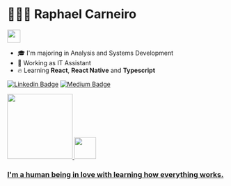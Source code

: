 <h1> 🧑🏽‍💻 Raphael Carneiro </h1> <img src="https://media.giphy.com/media/hvRJCLFzcasrR4ia7z/giphy.gif" width="30px">

- 🎓 I'm majoring in Analysis and Systems Development
- 🌵 Working as IT Assistant
- 🔥 Learning **React**, **React Native** and **Typescript**


[![Linkedin Badge](https://img.shields.io/badge/-Raphael%20Carneiro-a5d3fe?style=for-the-badge&logo=Linkedin&logoColor=ffffff&link=https://www.linkedin.com/in/raphael-gc/)](https://www.linkedin.com/in/raphael-gc/)
[![Medium Badge](https://img.shields.io/badge/-@raphael%20gc-a5d3fe?style=for-the-badge&labelColor=a5d3fe&logo=medium&logoColor=ffffff&link=https://medium.com/@raphael-gc/)](https://medium.com/@raphael-gc/) 

<div>
<a href="https://github.com/Raphael-GC">
  <img height="150em" src="https://github-readme-stats.vercel.app/api?username=Raphael-GC&theme=slateorange&show_icons=true"/>
  <img src="https://media.giphy.com/media/CwTvSiWflgCGKgz5eb/giphy.gif" width="50px">
</div>

  <h3> I'm a human being in love with learning how everything works. </h3> 
